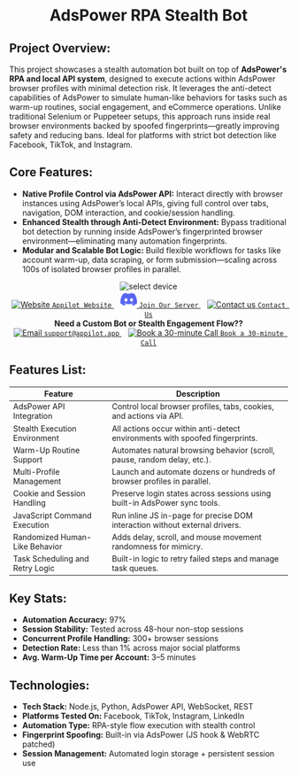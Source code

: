 <h1 align="center">AdsPower RPA Stealth Bot</h1>

## Project Overview:

This project showcases a stealth automation bot built on top of **AdsPower's RPA and local API system**, designed to execute actions within AdsPower browser profiles with minimal detection risk. It leverages the anti-detect capabilities of AdsPower to simulate human-like behaviors for tasks such as warm-up routines, social engagement, and eCommerce operations. Unlike traditional Selenium or Puppeteer setups, this approach runs inside real browser environments backed by spoofed fingerprints—greatly improving safety and reducing bans. Ideal for platforms with strict bot detection like Facebook, TikTok, and Instagram.


## Core Features:
- **Native Profile Control via AdsPower API:** Interact directly with browser instances using AdsPower’s local APIs, giving full control over tabs, navigation, DOM interaction, and cookie/session handling.
- **Enhanced Stealth through Anti-Detect Environment:** Bypass traditional bot detection by running inside AdsPower’s fingerprinted browser environment—eliminating many automation fingerprints.
- **Modular and Scalable Bot Logic:** Build flexible workflows for tasks like account warm-up, data scraping, or form submission—scaling across 100s of isolated browser profiles in parallel.


<div align="center">
  <img
    src="https://github.com/user-attachments/assets/d200549d-7613-446f-a43b-19a4117ca360"
    alt="select device"
    width="600px"
  />
</div>


<div align="center">
  <a href="https://appilot.app/">
    <img
      alt="Website"
      width="25px"
      src="https://github.com/user-attachments/assets/8e5f3af3-b098-4c1d-980d-df9aebc680d0"
    />
    <code>Appilot Website</code>
  </a>
  &nbsp;&nbsp;
  <a href="https://discord.gg/3CZ5muJdF2">
    <img
      alt="Join Our Server"
      width="30px"
      src="https://github.com/Zeeshanahmad4/RealEstateMate-WhatsApp-Group-Management-Bot/blob/main/discord-icon-svgrepo-com.svg"
    />
    <code>Join Our Server</code>
  </a>
  &nbsp;&nbsp;
  <a href="https://t.me/devpilot1">
    <img
      alt="Contact us"
      width="30px"
      src="https://edent.github.io/SuperTinyIcons/images/svg/telegram.svg"
    />
    <code>Contact Us</code>
  </a>
</div>

<div align="center">
<strong> Need a Custom Bot or Stealth Engagement Flow??</strong>

<div align="center">
  <a href="mailto:support@appilot.app">
  <img
    alt="Email"
    width="30px"
    src="https://github.com/user-attachments/assets/91c8d428-32b7-4be0-91fa-2e42c902b5b8"
  />
  <code>support@appilot.app</code>
</a>
  &nbsp;&nbsp;
  <a href="https://cal.com/app-pilot-m8i8oo/30min">
  <img
    alt="Book a 30-minute Call"
    width="30px"
    src="https://github.com/user-attachments/assets/cd3e5c7b-3e4e-4bb3-b242-bcc20ee78f13"
  />
  <code>Book a 30-minute Call</code>
</a>
<span>

<div align="left">

## Features List:
| Feature                         | Description                                                                 |
|---------------------------------|-----------------------------------------------------------------------------|
| AdsPower API Integration        | Control local browser profiles, tabs, cookies, and actions via API.        |
| Stealth Execution Environment   | All actions occur within anti-detect environments with spoofed fingerprints.|
| Warm-Up Routine Support         | Automates natural browsing behavior (scroll, pause, random delay, etc.).   |
| Multi-Profile Management        | Launch and automate dozens or hundreds of browser profiles in parallel.    |
| Cookie and Session Handling     | Preserve login states across sessions using built-in AdsPower sync tools.  |
| JavaScript Command Execution    | Run inline JS in-page for precise DOM interaction without external drivers.|
| Randomized Human-Like Behavior  | Adds delay, scroll, and mouse movement randomness for mimicry.             |
| Task Scheduling and Retry Logic | Built-in logic to retry failed steps and manage task queues.               |


## Key Stats:
- **Automation Accuracy:** 97%
- **Session Stability:** Tested across 48-hour non-stop sessions
- **Concurrent Profile Handling:** 300+ browser sessions
- **Detection Rate:** Less than 1% across major social platforms
- **Avg. Warm-Up Time per Account:** 3–5 minutes

## Technologies:
- **Tech Stack:** Node.js, Python, AdsPower API, WebSocket, REST
- **Platforms Tested On:** Facebook, TikTok, Instagram, LinkedIn
- **Automation Type:** RPA-style flow execution with stealth control
- **Fingerprint Spoofing:** Built-in via AdsPower (JS hook & WebRTC patched)
- **Session Management:** Automated login storage + persistent session use
